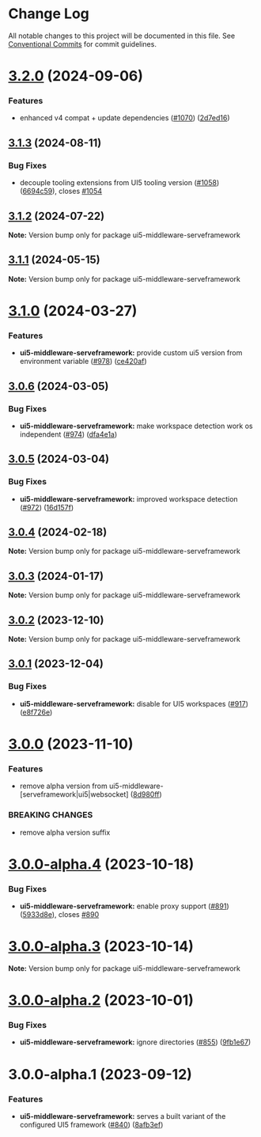 # Change Log

All notable changes to this project will be documented in this file.
See [Conventional Commits](https://conventionalcommits.org) for commit guidelines.

# [3.2.0](https://github.com/ui5-community/ui5-ecosystem-showcase/compare/ui5-middleware-serveframework@3.1.3...ui5-middleware-serveframework@3.2.0) (2024-09-06)


### Features

* enhanced v4 compat + update dependencies ([#1070](https://github.com/ui5-community/ui5-ecosystem-showcase/issues/1070)) ([2d7ed16](https://github.com/ui5-community/ui5-ecosystem-showcase/commit/2d7ed1623249febd32ecabdd2b47698f1cd968d5))





## [3.1.3](https://github.com/ui5-community/ui5-ecosystem-showcase/compare/ui5-middleware-serveframework@3.1.2...ui5-middleware-serveframework@3.1.3) (2024-08-11)


### Bug Fixes

* decouple tooling extensions from UI5 tooling version ([#1058](https://github.com/ui5-community/ui5-ecosystem-showcase/issues/1058)) ([6694c59](https://github.com/ui5-community/ui5-ecosystem-showcase/commit/6694c59422ac37d9aea971679de46f5f59b8025c)), closes [#1054](https://github.com/ui5-community/ui5-ecosystem-showcase/issues/1054)





## [3.1.2](https://github.com/ui5-community/ui5-ecosystem-showcase/compare/ui5-middleware-serveframework@3.1.1...ui5-middleware-serveframework@3.1.2) (2024-07-22)

**Note:** Version bump only for package ui5-middleware-serveframework





## [3.1.1](https://github.com/ui5-community/ui5-ecosystem-showcase/compare/ui5-middleware-serveframework@3.1.0...ui5-middleware-serveframework@3.1.1) (2024-05-15)

**Note:** Version bump only for package ui5-middleware-serveframework





# [3.1.0](https://github.com/ui5-community/ui5-ecosystem-showcase/compare/ui5-middleware-serveframework@3.0.6...ui5-middleware-serveframework@3.1.0) (2024-03-27)


### Features

* **ui5-middleware-serveframework:** provide custom ui5 version from environment variable ([#978](https://github.com/ui5-community/ui5-ecosystem-showcase/issues/978)) ([ce420af](https://github.com/ui5-community/ui5-ecosystem-showcase/commit/ce420af72ad03b12b8c1d497178a9a8ccd7e435e))





## [3.0.6](https://github.com/ui5-community/ui5-ecosystem-showcase/compare/ui5-middleware-serveframework@3.0.5...ui5-middleware-serveframework@3.0.6) (2024-03-05)


### Bug Fixes

* **ui5-middleware-serveframework:** make workspace detection work os independent ([#974](https://github.com/ui5-community/ui5-ecosystem-showcase/issues/974)) ([dfa4e1a](https://github.com/ui5-community/ui5-ecosystem-showcase/commit/dfa4e1a847c1c00cd3ad47d55cbf5fca3b2a7cf6))





## [3.0.5](https://github.com/ui5-community/ui5-ecosystem-showcase/compare/ui5-middleware-serveframework@3.0.4...ui5-middleware-serveframework@3.0.5) (2024-03-04)


### Bug Fixes

* **ui5-middleware-serveframework:** improved workspace detection ([#972](https://github.com/ui5-community/ui5-ecosystem-showcase/issues/972)) ([16d157f](https://github.com/ui5-community/ui5-ecosystem-showcase/commit/16d157f7d38e4a2751c90b5e3f0f328eab01c8fc))





## [3.0.4](https://github.com/ui5-community/ui5-ecosystem-showcase/compare/ui5-middleware-serveframework@3.0.3...ui5-middleware-serveframework@3.0.4) (2024-02-18)

**Note:** Version bump only for package ui5-middleware-serveframework





## [3.0.3](https://github.com/ui5-community/ui5-ecosystem-showcase/compare/ui5-middleware-serveframework@3.0.2...ui5-middleware-serveframework@3.0.3) (2024-01-17)

**Note:** Version bump only for package ui5-middleware-serveframework





## [3.0.2](https://github.com/ui5-community/ui5-ecosystem-showcase/compare/ui5-middleware-serveframework@3.0.1...ui5-middleware-serveframework@3.0.2) (2023-12-10)

**Note:** Version bump only for package ui5-middleware-serveframework





## [3.0.1](https://github.com/ui5-community/ui5-ecosystem-showcase/compare/ui5-middleware-serveframework@3.0.0...ui5-middleware-serveframework@3.0.1) (2023-12-04)


### Bug Fixes

* **ui5-middleware-serveframework:** disable for UI5 workspaces ([#917](https://github.com/ui5-community/ui5-ecosystem-showcase/issues/917)) ([e8f726e](https://github.com/ui5-community/ui5-ecosystem-showcase/commit/e8f726e7e9e8e35476db85d93aef9cc093e1c751))





# [3.0.0](https://github.com/ui5-community/ui5-ecosystem-showcase/compare/ui5-middleware-serveframework@3.0.0-alpha.4...ui5-middleware-serveframework@3.0.0) (2023-11-10)


### Features

* remove alpha version from ui5-middleware-[serveframework|ui5|websocket] ([8d980ff](https://github.com/ui5-community/ui5-ecosystem-showcase/commit/8d980ff5f646a92c5677aca525b300d96704d069))


### BREAKING CHANGES

* remove alpha version suffix





# [3.0.0-alpha.4](https://github.com/ui5-community/ui5-ecosystem-showcase/compare/ui5-middleware-serveframework@3.0.0-alpha.3...ui5-middleware-serveframework@3.0.0-alpha.4) (2023-10-18)


### Bug Fixes

* **ui5-middleware-serveframework:** enable proxy support ([#891](https://github.com/ui5-community/ui5-ecosystem-showcase/issues/891)) ([5933d8e](https://github.com/ui5-community/ui5-ecosystem-showcase/commit/5933d8ee1f622d4f3e869c069c4a0bbbf3d5b31a)), closes [#890](https://github.com/ui5-community/ui5-ecosystem-showcase/issues/890)





# [3.0.0-alpha.3](https://github.com/ui5-community/ui5-ecosystem-showcase/compare/ui5-middleware-serveframework@3.0.0-alpha.2...ui5-middleware-serveframework@3.0.0-alpha.3) (2023-10-14)

**Note:** Version bump only for package ui5-middleware-serveframework





# [3.0.0-alpha.2](https://github.com/ui5-community/ui5-ecosystem-showcase/compare/ui5-middleware-serveframework@3.0.0-alpha.1...ui5-middleware-serveframework@3.0.0-alpha.2) (2023-10-01)


### Bug Fixes

* **ui5-middleware-serveframework:** ignore directories ([#855](https://github.com/ui5-community/ui5-ecosystem-showcase/issues/855)) ([9fb1e67](https://github.com/ui5-community/ui5-ecosystem-showcase/commit/9fb1e67617ee9db4df86a656bb186e58ffe27537))





# 3.0.0-alpha.1 (2023-09-12)


### Features

* **ui5-middleware-serveframework:** serves a built variant of the configured UI5 framework ([#840](https://github.com/ui5-community/ui5-ecosystem-showcase/issues/840)) ([8afb3ef](https://github.com/ui5-community/ui5-ecosystem-showcase/commit/8afb3ef671169af07d5028b5364acd0bf8e994a0))
